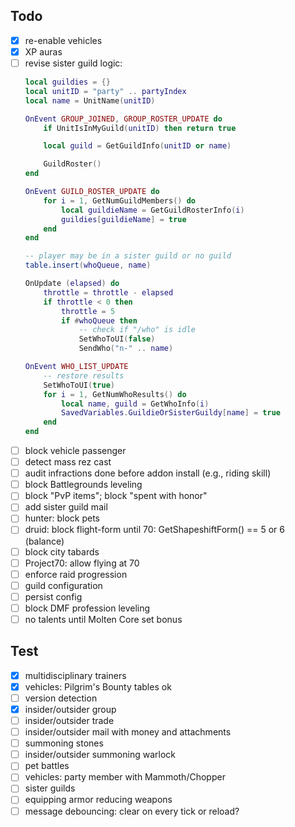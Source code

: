 ## Todo

- [x] re-enable vehicles
- [x] XP auras
- [ ] revise sister guild logic:
  ```Lua
  local guildies = {}
  local unitID = "party" .. partyIndex
  local name = UnitName(unitID)

  OnEvent GROUP_JOINED, GROUP_ROSTER_UPDATE do
      if UnitIsInMyGuild(unitID) then return true

      local guild = GetGuildInfo(unitID or name)

      GuildRoster()
  end

  OnEvent GUILD_ROSTER_UPDATE do
      for i = 1, GetNumGuildMembers() do
          local guildieName = GetGuildRosterInfo(i)
          guildies[guildieName] = true
      end
  end
  
  -- player may be in a sister guild or no guild
  table.insert(whoQueue, name)

  OnUpdate (elapsed) do
      throttle = throttle - elapsed
      if throttle < 0 then
          throttle = 5
          if #whoQueue then
              -- check if "/who" is idle
              SetWhoToUI(false)
              SendWho("n-" .. name)
  
  OnEvent WHO_LIST_UPDATE
      -- restore results
      SetWhoToUI(true)
      for i = 1, GetNumWhoResults() do
          local name, guild = GetWhoInfo(i)
          SavedVariables.GuildieOrSisterGuildy[name] = true
      end
  end
  ```
- [ ] block vehicle passenger
- [ ] detect mass rez cast
- [ ] audit infractions done before addon install (e.g., riding skill)
- [ ] block Battlegrounds leveling
- [ ] block "PvP items"; block "spent with honor"
- [ ] add sister guild mail
- [ ] hunter: block pets
- [ ] druid: block flight-form until 70: GetShapeshiftForm() == 5 or 6 (balance)
- [ ] block city tabards
- [ ] Project70: allow flying at 70
- [ ] enforce raid progression
- [ ] guild configuration
- [ ] persist config
- [ ] block DMF profession leveling
- [ ] no talents until Molten Core set bonus

## Test

- [x] multidisciplinary trainers
- [x] vehicles: Pilgrim's Bounty tables ok
- [ ] version detection
- [x] insider/outsider group
- [ ] insider/outsider trade
- [ ] insider/outsider mail with money and attachments
- [ ] summoning stones
- [ ] insider/outsider summoning warlock
- [ ] pet battles
- [ ] vehicles: party member with Mammoth/Chopper
- [ ] sister guilds
- [ ] equipping armor reducing weapons
- [ ] message debouncing: clear on every tick or reload?
